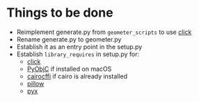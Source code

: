 # Things to be done

  - Reimplement generate.py from `geometer_scripts` to use [click](http://click.pocoo.org/6/)
  - Rename generate.py to geometer.py
  - Establish it as an entry point in the setup.py
  - Establish `library_requires` in setup.py for:
    - [click](http://click.pocoo.org/6/)
    - [PyObjC](http://pyobjc.readthedocs.io/en/latest/) if installed on macOS
    - [cairocffi](https://cairocffi.readthedocs.io/en/latest/) if cairo is already installed
    - [pillow](https://pillow.readthedocs.io/en/5.1.x/)
    - [pyx](http://pyx.sourceforge.net/documentation.html)
